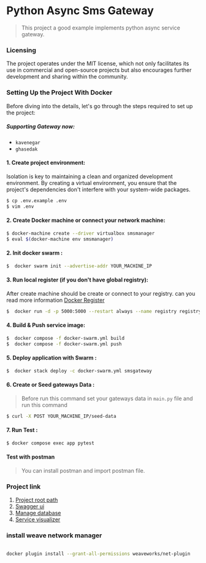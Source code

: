 # Python Async Sms Gateway

> This project a good example implements python async service gateway.

### Licensing

The project operates under the MIT license, which not only facilitates its use in commercial and open-source projects
but also encourages further development and sharing within the community.

### Setting Up the Project With Docker

Before diving into the details, let's go through the steps required to set up the project:

##### Supporting Gateway now:

- `kavenegar`
- `ghasedak`

#### 1. Create project environment:

Isolation is key to maintaining a clean and organized development environment. By creating a virtual environment, you
ensure that the project's dependencies don't interfere with your system-wide packages.

```sh
$ cp .env.example .env
$ vim .env
```

#### 2. Create Docker machine or  connect your network machine:

```sh
$ docker-machine create --driver virtualbox smsmanager 
$ eval $(docker-machine env smsmanager) 
```
#### 2. Init docker swarm :

```sh
$  docker swarm init --advertise-addr YOUR_MACHINE_IP

```

#### 3. Run local register (if you don't have global registry):
After create machine should be create or connect to your registry.
can you read more information [Docker Register](https://hub.docker.com/_/registry)

```sh
$  docker run -d -p 5000:5000 --restart always --name registry registry:2

```
#### 4. Build & Push service image:

```sh
$  docker compose -f docker-swarm.yml build
$  docker compose -f docker-swarm.yml push

```
 

#### 5. Deploy application with Swarm :

```sh
$  docker stack deploy -c docker-swarm.yml smsgateway
```

#### 6. Create or Seed gateways Data :
> Before run this command set your gateways data in `main.py` file and run this command
```sh
$ curl -X POST YOUR_MACHINE_IP/seed-data
```

#### 7. Run Test :

```sh
$ docker compose exec app pytest
```

#### Test with postman

> You can install postman and import postman file.

### Project link

1. [Project root path](http://YOUR_MACHINE_IP:8008/)
2. [Swagger ui](http://YOUR_MACHINE_IP/docs/)
3. [Manage database](http://YOUR_MACHINE_IP:5050/browser/)
4. [Service visualizer](http://YOUR_MACHINE_IP:8080/)


### install weave network manager
```sh

docker plugin install --grant-all-permissions weaveworks/net-plugin
```
 